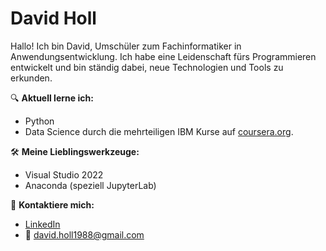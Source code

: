 # David Holl

Hallo! Ich bin David, Umschüler zum Fachinformatiker in Anwendungsentwicklung. Ich habe eine Leidenschaft fürs Programmieren entwickelt und bin ständig dabei, neue Technologien und Tools zu erkunden.

🔍 **Aktuell lerne ich:**
- Python
- Data Science durch die mehrteiligen IBM Kurse auf [coursera.org](https://www.coursera.org/).

🛠 **Meine Lieblingswerkzeuge:**
- Visual Studio 2022
- Anaconda (speziell JupyterLab)

🔗 **Kontaktiere mich:**
- [LinkedIn](https://www.linkedin.com/in/david-holl-720460283/)
- 📧 david.holl1988@gmail.com
